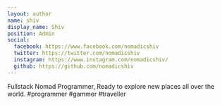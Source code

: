 ```yaml
---
layout: author
name: shiv
display_name: Shiv
position: Admin
social:
  facebook: https://www.facebook.com/nomadicshiv
  twitter: https://twitter.com/nomadicshiv
  instagram: https://www.instagram.com/nomadicshiv/
  github: https://github.com/nomadicshiv
---
```

Fullstack Nomad Programmer, Ready to explore new places all over the world. #programmer #gammer #traveller